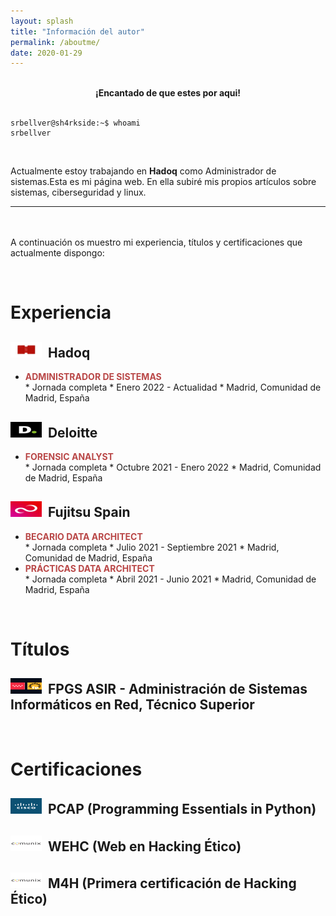 ```yaml
---
layout: splash
title: "Información del autor"
permalink: /aboutme/
date: 2020-01-29
---
```

<style>
    .header-link {
        display: none;
    }
</style>

<br>

<div align="center">
    <strong>¡Encantado de que estes por aqui!</strong>
</div>
<br>

```
srbellver@sh4rkside:~$ whoami
srbellver
```
<br>

Actualmente estoy trabajando en **Hadoq** como Administrador de sistemas.Esta es mi página web. En ella subiré mis propios artículos sobre sistemas, ciberseguridad y linux.

---
<br><br>
A continuación os muestro mi experiencia, títulos y certificaciones que actualmente dispongo:

<br>

# Experiencia

<img src="/assets/images/about/hadoq-logo.jpeg" width="50" height="25">&nbsp; Hadoq<br>
---
* <div style="color: #b94747"><strong>ADMINISTRADOR DE SISTEMAS</strong></div>
  * Jornada completa
  * Enero 2022 - Actualidad
  * Madrid, Comunidad de Madrid, España

<img src="/assets/images/about/deloitte-logo.jpeg" width="50" height="25">&nbsp; Deloitte<br>
---
* <div style="color: #b94747"><strong>FORENSIC ANALYST</strong></div>
  * Jornada completa
  * Octubre 2021 - Enero 2022
  * Madrid, Comunidad de Madrid, España

<img src="/assets/images/about/fujitsu-logo.jpeg" width="50" height="25">&nbsp; Fujitsu Spain<br>
---

* <div style="color: #b94747"><strong>BECARIO DATA ARCHITECT</strong></div>
  * Jornada completa
  * Julio 2021 - Septiembre 2021
  * Madrid, Comunidad de Madrid, España
  
* <div style="color: #b94747"><strong>PRÁCTICAS DATA ARCHITECT</strong></div>
  * Jornada completa
  * Abril 2021 - Junio 2021
  * Madrid, Comunidad de Madrid, España

<br>

# Títulos

<img src="/assets/images/about/iesclaradelrey-logo1.png" width="50" height="25">&nbsp; FPGS ASIR - Administración de Sistemas Informáticos en Red, Técnico Superior
---

<br>

# Certificaciones

<img src="/assets/images/about/cisco-logo.png" width="50" height="25">&nbsp; PCAP (Programming Essentials in Python)
---

<img src="/assets/images/about/comunix-logo.png" width="50" height="25">&nbsp; WEHC (Web en Hacking Ético)
---

<img src="/assets/images/about/comunix-logo.png" width="50" height="25">&nbsp; M4H (Primera certificación de Hacking Ético)
---




